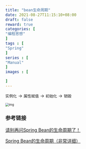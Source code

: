 ```yaml
---
title: "bean生命周期"
date: 2021-08-27T11:15:10+08:00
draft: false
reward: true
categories: [
"编程思想"
]
tags : [
"Spring"
]
series : [
"Manual"
]
images : [

]
---
```


[comment]: <> "# bean生命周期"

`实例化` -> `属性赋值` -> `初始化` -> `销毁`

<img src="https://picgo.6and.ltd/img/img_600d8bc37d70d-20210621111128656.png" alt="img" style="zoom: 67%;" />

### 参考链接

[请别再问Spring Bean的生命周期了！](https://www.jianshu.com/p/1dec08d290c1)

[Spring Bean的生命周期（非常详细）](https://www.cnblogs.com/zrtqsk/p/3735273.html)
